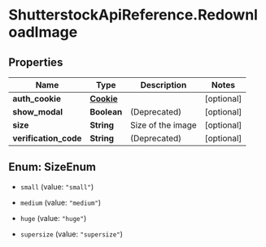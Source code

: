 # ShutterstockApiReference.RedownloadImage

## Properties
Name | Type | Description | Notes
------------ | ------------- | ------------- | -------------
**auth_cookie** | [**Cookie**](Cookie.md) |  | [optional] 
**show_modal** | **Boolean** | (Deprecated) | [optional] 
**size** | **String** | Size of the image | [optional] 
**verification_code** | **String** | (Deprecated) | [optional] 


<a name="SizeEnum"></a>
## Enum: SizeEnum


* `small` (value: `"small"`)

* `medium` (value: `"medium"`)

* `huge` (value: `"huge"`)

* `supersize` (value: `"supersize"`)




